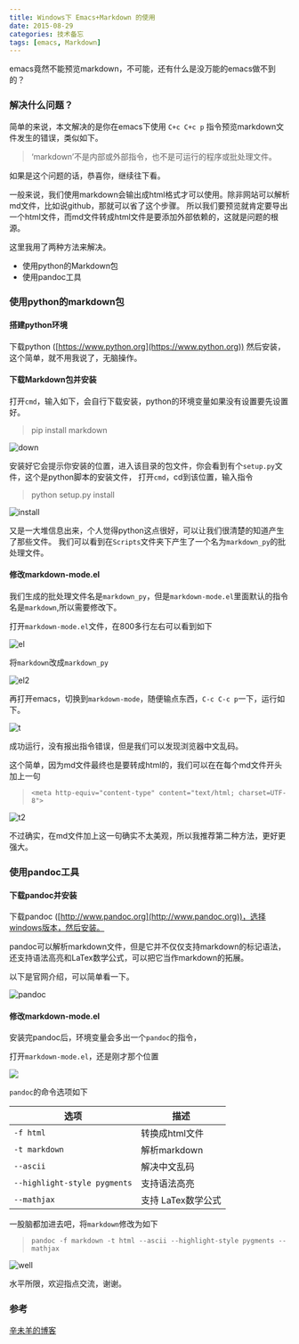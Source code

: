 ```yaml
---
title: Windows下 Emacs+Markdown 的使用
date: 2015-08-29
categories: 技术备忘
tags: [emacs, Markdown]
---
```

emacs竟然不能预览markdown，不可能，还有什么是没万能的emacs做不到的？
<!--more-->
### 解决什么问题？
简单的来说，本文解决的是你在emacs下使用 `C+c C+c p` 指令预览markdown文件发生的错误，类似如下。

>‘markdown’不是内部或外部指令，也不是可运行的程序或批处理文件。

如果是这个问题的话，恭喜你，继续往下看。

一般来说，我们使用markdown会输出成html格式才可以使用。除非网站可以解析md文件，比如说github，那就可以省了这个步骤。
所以我们要预览就肯定要导出一个html文件，而md文件转成html文件是要添加外部依赖的，这就是问题的根源。

这里我用了两种方法来解决。

+ 使用python的Markdown包
+ 使用pandoc工具

### 使用python的markdown包

#### 搭建python环境
下载python ([https://www.python.org](https://www.python.org))
然后安装，这个简单，就不用我说了，无脑操作。

#### 下载Markdown包并安装
打开`cmd`，输入如下，会自行下载安装，python的环境变量如果没有设置要先设置好。

>pip install markdown

![down](/img/pics/2015-08-29/downMarkdown.png)

安装好它会提示你安装的位置，进入该目录的包文件，你会看到有个`setup.py`文件，这个是python脚本的安装文件，
打开`cmd`，cd到该位置，输入指令

>python setup.py install

![install](/img/pics/2015-08-29/installMarkdown.png)

又是一大堆信息出来，个人觉得python这点很好，可以让我们很清楚的知道产生了那些文件。
我们可以看到在`Scripts`文件夹下产生了一个名为`markdown_py`的批处理文件。

#### 修改markdown-mode.el
我们生成的批处理文件名是`markdown_py`，但是`markdown-mode.el`里面默认的指令名是`markdown`,所以需要修改下。

打开`markdown-mode.el`文件，在800多行左右可以看到如下

![el](/img/pics/2015-08-29/el.png)

将`markdown`改成`markdown_py`

![el2](/img/pics/2015-08-29/el2.png)

再打开emacs，切换到`markdown-mode`，随便输点东西，`C-c C-c p`一下，运行如下。

![t](/img/pics/2015-08-29/t.png)

成功运行，没有报出指令错误，但是我们可以发现浏览器中文乱码。

这个简单，因为md文件最终也是要转成html的，我们可以在在每个md文件开头加上一句

>`<meta http-equiv="content-type" content="text/html; charset=UTF-8">`

![t2](/img/pics/2015-08-29/t2.png)

不过确实，在md文件加上这一句确实不太美观，所以我推荐第二种方法，更好更强大。

### 使用pandoc工具

#### 下载pandoc并安装
下载pandoc ([http://www.pandoc.org](http://www.pandoc.org))，选择windows版本，然后安装。

pandoc可以解析markdown文件，但是它并不仅仅支持markdown的标记语法，还支持语法高亮和LaTex数学公式，可以把它当作markdown的拓展。

以下是官网介绍，可以简单看一下。

![pandoc](/img/pics/2015-08-29/pandoc.png)

#### 修改markdown-mode.el
安装完pandoc后，环境变量会多出一个`pandoc`的指令，

打开`markdown-mode.el`，还是刚才那个位置

![](/img/pics/2015-08-29/el.png)

`pandoc`的命令选项如下

| 选项                       | 描述             |
| ---------------------------|------------------|
|`-f html`                   |转换成html文件    |
|`-t markdown`               |解析markdown      |
|`--ascii`                   |解决中文乱码      |
|`--highlight-style pygments`|支持语法高亮      |
|`--mathjax`                 |支持 LaTex数学公式|

一股脑都加进去吧，将`markdown`修改为如下

>`pandoc -f markdown -t html --ascii --highlight-style pygments --mathjax`

![well](/img/pics/2015-08-29/well.png)

水平所限，欢迎指点交流，谢谢。

### 参考
[辛未羊的博客](http://panqiincs.github.io/)
